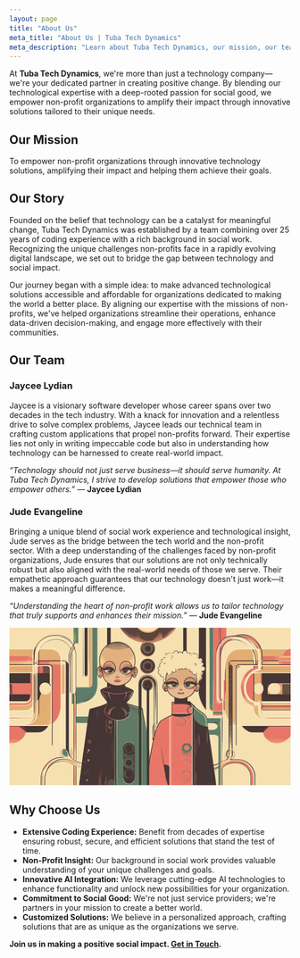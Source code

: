 ```yaml
---
layout: page
title: "About Us"
meta_title: "About Us | Tuba Tech Dynamics"
meta_description: "Learn about Tuba Tech Dynamics, our mission, our team, and why we're passionate about empowering non-profit organizations with innovative technology solutions."
---
```


At **Tuba Tech Dynamics**, we're more than just a technology company—we're your dedicated partner in creating positive change. By blending our technological expertise with a deep-rooted passion for social good, we empower non-profit organizations to amplify their impact through innovative solutions tailored to their unique needs.

## Our Mission

To empower non-profit organizations through innovative technology solutions, amplifying their impact and helping them achieve their goals.

## Our Story

Founded on the belief that technology can be a catalyst for meaningful change, Tuba Tech Dynamics was established by a team combining over 25 years of coding experience with a rich background in social work. Recognizing the unique challenges non-profits face in a rapidly evolving digital landscape, we set out to bridge the gap between technology and social impact.

Our journey began with a simple idea: to make advanced technological solutions accessible and affordable for organizations dedicated to making the world a better place. By aligning our expertise with the missions of non-profits, we've helped organizations streamline their operations, enhance data-driven decision-making, and engage more effectively with their communities.

## Our Team

### Jaycee Lydian

Jaycee is a visionary software developer whose career spans over two decades in the tech industry. With a knack for innovation and a relentless drive to solve complex problems, Jaycee leads our technical team in crafting custom applications that propel non-profits forward. Their expertise lies not only in writing impeccable code but also in understanding how technology can be harnessed to create real-world impact.

*“Technology should not just serve business—it should serve humanity. At Tuba Tech Dynamics, I strive to develop solutions that empower those who empower others.”*
— **Jaycee Lydian**

### Jude Evangeline

Bringing a unique blend of social work experience and technological insight, Jude serves as the bridge between the tech world and the non-profit sector. With a deep understanding of the challenges faced by non-profit organizations, Jude ensures that our solutions are not only technically robust but also aligned with the real-world needs of those we serve. Their empathetic approach guarantees that our technology doesn't just work—it makes a meaningful difference.

*“Understanding the heart of non-profit work allows us to tailor technology that truly supports and enhances their mission.”*
— **Jude Evangeline**

![A professional photograph of Jaycee and Jude standing together in an office environment, smiling and approachable.](assets/images/team.png)

## Why Choose Us

- **Extensive Coding Experience:** Benefit from decades of expertise ensuring robust, secure, and efficient solutions that stand the test of time.
- **Non-Profit Insight:** Our background in social work provides valuable understanding of your unique challenges and goals.
- **Innovative AI Integration:** We leverage cutting-edge AI technologies to enhance functionality and unlock new possibilities for your organization.
- **Commitment to Social Good:** We're not just service providers; we're partners in your mission to create a better world.
- **Customized Solutions:** We believe in a personalized approach, crafting solutions that are as unique as the organizations we serve.

**Join us in making a positive social impact. [Get in Touch](/contact).**
